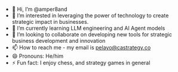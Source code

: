 - 👋 Hi, I’m @amper8and
- 👀 I’m interested in leveraging the power of technology to create strategic impact in businesses. 
- 🌱 I’m currently learning LLM engineering and AI Agent models
- 💞️ I’m looking to collaborate on developing new tools for strategic business development and innovation
- 📫 How to reach me - my email is pelayo@castrategy.co
- 😄 Pronouns: He/him
- ⚡ Fun fact: I enjoy chess, and strategy games in general

<!---
amper8and/amper8and is a ✨ special ✨ repository because its `README.md` (this file) appears on your GitHub profile.
You can click the Preview link to take a look at your changes.
--->
